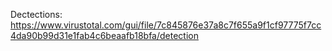 Dectections: https://www.virustotal.com/gui/file/7c845876e37a8c7f655a9f1cf97775f7cc4da90b99d31e1fab4c6beaafb18bfa/detection
